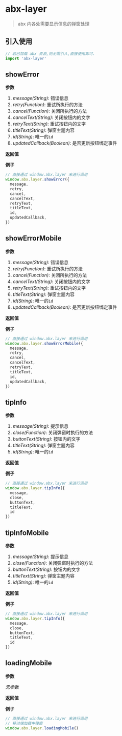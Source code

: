 # abx-layer

> abx 内各处需要显示信息的弹窗处理
## 引入使用
``` javascript
// 若已加载 abx 资源,则无需引入,直接使用即可.
import 'abx-layer'
```

## showError

**参数**

  1. *message(String)*: 错误信息
  2. *retry(Function)*: 重试所执行的方法
  3. *cancel(Function)*: 关闭所执行的方法
  4. *cancelText(String)*: 关闭按钮内的文字
  5. *retryText(String)*: 重试按钮内的文字
  6. *titleText(String)*: 弹窗主题内容
  7. *id(String)*: 唯一的`id`
  8. *updatedCallback(Boolean)*: 是否更新按钮绑定事件

**返回值**

**例子**
``` javascript
// 直接通过 window.abx.layer 来进行调用
window.abx.layer.showError({ 
  message, 
  retry, 
  cancel, 
  cancelText, 
  retryText, 
  titleText, 
  id, 
  updatedCallback, 
})
```
## showErrorMobile

**参数**

  1. *message(String)*: 错误信息
  2. *retry(Function)*: 重试所执行的方法
  3. *cancel(Function)*: 关闭所执行的方法
  4. *cancelText(String)*: 关闭按钮内的文字
  5. *retryText(String)*: 重试按钮内的文字
  6. *titleText(String)*: 弹窗主题内容
  7. *id(String)*: 唯一的`id`
  8. *updatedCallback(Boolean)*: 是否更新按钮绑定事件

**返回值**

**例子**

``` javascript
// 直接通过 window.abx.layer 来进行调用
window.abx.layer.showErrorMobile({ 
  message, 
  retry, 
  cancel, 
  cancelText, 
  retryText, 
  titleText, 
  id, 
  updatedCallback, 
})
```
<!-- | 参数 | 说明 | 类型 |
| --- | --- | --- |
| message | 错误信息 | string |
| retry | 重试所执行的方法 | function |
| cancel | 关闭所执行的方法 | function |
| cancelText | 关闭按钮内的文字 | string |
| retryText | 重试按钮内的文字 | string |
| titleText | 弹窗主题内容 | string |
| id | 唯一的 id | string |
| updatedCallback | 是否更新按钮绑定事件 | boolean | -->
## tipInfo

**参数**

  1. *message(String)*: 提示信息
  2. *close(Function)*: 关闭弹窗时执行的方法
  3. *buttonText(String)*: 按钮内的文字
  4. *titleText(String)*: 弹窗主题内容
  5. *id(String)*: 唯一的`id`

**返回值**

**例子**

``` javascript
// 直接通过 window.abx.layer 来进行调用
window.abx.layer.tipInfo({ 
  message, 
  close, 
  buttonText, 
  titleText, 
  id 
})
```
## tipInfoMobile
**参数**

  1. *message(String)*: 提示信息
  2. *close(Function)*: 关闭弹窗时执行的方法
  3. *buttonText(String)*: 按钮内的文字
  4. *titleText(String)*: 弹窗主题内容
  5. *id(String)*: 唯一的`id`

**返回值**

**例子**

``` javascript
// 直接通过 window.abx.layer 来进行调用
window.abx.layer.tipInfo({ 
  message, 
  close, 
  buttonText, 
  titleText, 
  id 
})
```
<!-- | 参数 | 说明 | 类型 |
| --- | --- | --- |
| message | 提示信息 | string |
| close | 关闭弹窗时执行的方法 | function |
| buttonText | 按钮内的文字 | string |
| titleText | 弹窗主题内容 | string |
| id | 唯一的 id | string | -->
##  loadingMobile

**参数**

  *无参数*

**返回值**

**例子**

``` javascript
// 直接通过 window.abx.layer 来进行调用
// 移动端加载中弹窗
window.abx.layer.loadingMobile()
```
